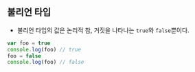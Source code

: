 ## 불리언 타입

- 불리언 타입의 값은 논리적 참, 거짓을 나타나는 `true`와 `false`뿐이다.

```js
var foo = true
console.log(foo) // true
foo = false
console.log(foo) // false
```
